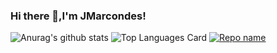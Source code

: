 ### Hi there 👋,I'm JMarcondes!

![Anurag's github stats](https://github-readme-stats.vercel.app/api?username=jmarcondes&theme=dracula&show_icons=true)
![Top Languages Card](https://github-readme-stats.vercel.app/api/top-langs/?username=jmarcondes&layout=compact&theme=dracula)
[![Repo name](https://github-readme-stats.vercel.app/api/pin/?username=jmarcondes&repo=repo-name&show_owner=true)](https://github.com/Jmarcondes/salesforceFacilities)

<!--
**Jmarcondes/Jmarcondes** is a ✨ _special_ ✨ repository because its `README.md` (this file) appears on your GitHub profile.

Here are some ideas to get you started:

- 🔭 I’m currently working on ...
- 🌱 I’m currently learning ...
- 👯 I’m looking to collaborate on ...
- 🤔 I’m looking for help with ...
- 💬 Ask me about ...
- 📫 How to reach me: ...
- 😄 Pronouns: ...
- ⚡ Fun fact: ...
-->

